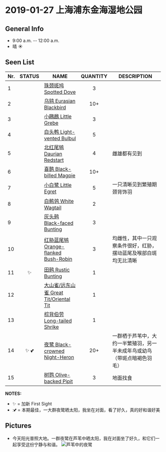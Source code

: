 # 2019-01-27 上海浦东金海湿地公园

## General Info
*  9:00 a.m. -- 12:00 a.m.
*  晴  :sunny:

## Seen List
Nr.|STATUS | NAME                                   | QUANTITY| DESCRIPTION                    |
|--| :--:  |----------------------------------------| :-----: |--------------------------------|
|1||[珠颈斑鸠 Spotted Dove](https://github.com/simonace/My-Birding-Log/blob/master/have-seen-list.md#%E7%8F%A0%E9%A2%88%E6%96%91%E9%B8%A0-spotted-dove)| 3 |  |
|2||[乌鸫 Eurasian Blackbird](https://github.com/simonace/My-Birding-Log/blob/master/have-seen-list.md#%E4%B9%8C%E9%B8%AB-eurasian-blackbird)| 10+ ||
|3||[小鸊鷉 Little Grebe](https://github.com/simonace/My-Birding-Log/blob/master/have-seen-list.md#%E5%B0%8F%E9%B8%8A%E9%B7%89-little-grebe)| 3 ||
|4||[白头鹎 Light-vented Bulbul](https://github.com/simonace/My-Birding-Log/blob/master/have-seen-list.md#%E7%99%BD%E5%A4%B4%E9%B9%8E-light-vented-bulbul)|5||
|5||[北红尾鸲 Daurian Redstart](https://github.com/simonace/My-Birding-Log/blob/master/have-seen-list.md#%E5%8C%97%E7%BA%A2%E5%B0%BE%E9%B8%B2-daurian-redstart)|4|雌雄都有见到|
|6||[喜鹊 Black-billed Magpie](https://github.com/simonace/My-Birding-Log/blob/master/have-seen-list.md#%E5%96%9C%E9%B9%8A-black-billed-magpie)|10+||
|7||[小白鹭 Little Egret](https://github.com/simonace/My-Birding-Log/blob/master/have-seen-list.md#%E5%B0%8F%E7%99%BD%E9%B9%AD-little-egret)| 5  |一只清晰见到繁殖期颈背饰羽|
|8||[白鹡鸰 White Wagtail](https://github.com/simonace/My-Birding-Log/blob/master/have-seen-list.md#%E7%99%BD%E9%B9%A1%E9%B8%B0-white-wagtail) |2 |    |
|9||[灰头鹀 Black-faced Bunting](https://github.com/simonace/My-Birding-Log/blob/master/have-seen-list.md#%E7%81%B0%E5%A4%B4%E9%B9%80-black-faced-bunting)| 3 |  |
|10||[红胁蓝尾鸲 Orange-flanked Bush-Robin](https://github.com/simonace/My-Birding-Log/blob/master/have-seen-list.md#%E7%BA%A2%E8%83%81%E8%93%9D%E5%B0%BE%E9%B8%B2-orange-flanked-bush-robin)|3|均雌性，其中一只观察条件很好，红胁，摆动蓝尾及喉部白斑均无比清晰|
|11|:sparkles:|[田鹀 Rustic Bunting](https://github.com/simonace/My-Birding-Log/blob/master/have-seen-list.md#%E7%94%B0%E9%B9%80-rustic-bunting)|1|  |
|12||[大山雀/远东山雀 Great Tit/Oriental Tit](https://github.com/simonace/My-Birding-Log/blob/master/have-seen-list.md#%E5%A4%A7%E5%B1%B1%E9%9B%80%E8%BF%9C%E4%B8%9C%E5%B1%B1%E9%9B%80-great-titoriental-tit)|1||
|13||[棕背伯劳 Long-tailed Shrike](https://github.com/simonace/My-Birding-Log/blob/master/have-seen-list.md#%E6%A3%95%E8%83%8C%E4%BC%AF%E5%8A%B3-long-tailed-shrike)|1 | |
|14|:sparkles: :two_hearts:|[夜鹭 Black-crowned Night-Heron](https://github.com/simonace/My-Birding-Log/blob/master/have-seen-list.md#%E5%A4%9C%E9%B9%AD-black-crowned-night-heron)|20+|一群栖于芦苇中，大约一半繁殖羽，另一半未成年鸟或幼鸟（带斑点暗褐色羽毛）|
|15||[树鹨 Olive-backed Pipit](https://github.com/simonace/My-Birding-Log/blob/master/have-seen-list.md#%E6%A0%91%E9%B9%A8-olive-backed-pipit)|3|地面找食|

**NOTES:**
- :sparkles: = 加新 First Sight
- ::two_hearts: = 本期最佳，一大群夜鹭晒太阳，我坐在对面，看了好久，真的好和谐好美

## Pictures

- 今天阳光普照大地。一群夜鹭在芦苇中晒太阳，我在对面坐了好久，和它们一起享受这份宁静与和谐。
![芦苇中的夜鹭](https://github.com/simonace/My-Birding-Log/blob/master/pics/20190127_%E8%8A%A6%E8%8B%87%E4%B8%AD%E7%9A%84%E4%B8%80%E7%BE%A4%E5%A4%9C%E9%B9%AD.JPG?raw=true "芦苇中的夜鹭")
